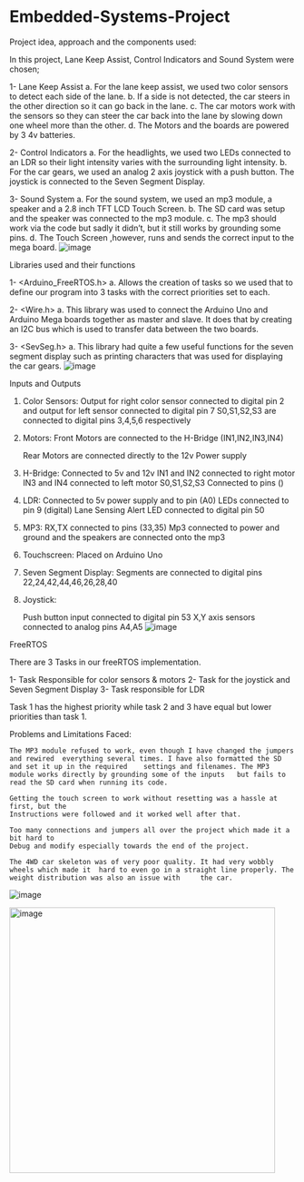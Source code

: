 # Embedded-Systems-Project

Project idea, approach and the components used:

In this project, Lane Keep Assist, Control Indicators and Sound System were chosen;

1-	Lane Keep Assist
      a.	For the lane keep assist, we used two color sensors to detect each side of the lane.
      b.	If a side is not detected, the car steers in the other direction so it can go back in the lane.
      c.	The car motors work with the sensors so they can steer the car back into the lane by slowing down one wheel more than the other.
      d.	The Motors and the boards are powered by 3 4v batteries.

2-	Control Indicators
      a.	For the headlights, we used two LEDs connected to an LDR so their light intensity varies with the surrounding light intensity.
      b.	For the car gears, we used an analog 2 axis joystick with a push button. The joystick is connected to the Seven Segment Display.

3-	Sound System
      a.	For the sound system, we used an mp3 module, a speaker and a 2.8 inch TFT LCD Touch Screen.
      b.	The SD card was setup and the speaker was connected to the mp3 module.
      c.	The mp3 should work via the code but sadly it didn’t, but it still works by grounding some pins.
      d.	The Touch Screen ,however, runs and sends the correct input to the mega board.
![image](https://user-images.githubusercontent.com/74051160/230374678-a04b8e9f-471d-4573-988a-ad9822120f36.png)



Libraries used and their functions

1-	<Arduino_FreeRTOS.h>
    a.	Allows the creation of tasks so we used that to define our program into 3 tasks with the correct priorities set to each.

2-	<Wire.h>
    a.	This library was used to connect the Arduino Uno and Arduino Mega boards together as master and slave. It does that by creating an I2C bus which is used to transfer data between the two boards.

3-	<SevSeg.h>
    a.	This library had quite a few useful functions for the seven segment display such as printing characters that was used for displaying the car gears.
![image](https://user-images.githubusercontent.com/74051160/230375105-3d2a8737-bfe0-4fb9-a5d3-4d90ca87ce21.png)




Inputs and Outputs

1.	Color Sensors: Output for right color sensor connected to digital pin 2 and 	output for left sensor connected to digital pin 7
	S0,S1,S2,S3 are connected to digital pins 3,4,5,6 respectively

2.	Motors: Front Motors are connected to the H-Bridge (IN1,IN2,IN3,IN4)
		
	Rear Motors are connected directly to the 12v Power supply

3.	H-Bridge: Connected to 5v and 12v
	  IN1 and IN2 connected to right motor
	  IN3 and IN4 connected to left motor
	  S0,S1,S2,S3 Connected to pins ()

4.	LDR: Connected to 5v power supply and to pin (A0)
    LEDs connected to pin 9 (digital)
    Lane Sensing Alert LED connected to digital pin 50

5.	MP3: RX,TX connected to pins (33,35)
	Mp3 connected to power and ground and the speakers are 	connected onto the mp3

6.	Touchscreen: Placed on Arduino Uno

7.	Seven Segment Display: 
			Segments are connected to digital pins 22,24,42,44,46,26,28,40
	
8.	Joystick:
	
	Push button input connected to digital pin 53
	X,Y axis sensors connected to analog pins A4,A5
![image](https://user-images.githubusercontent.com/74051160/230375409-608e8893-cc91-464b-a17a-d844ab085e48.png)




FreeRTOS

There are 3 Tasks in our freeRTOS implementation.

1-	Task Responsible for color sensors & motors
2-	Task for the joystick and Seven Segment Display
3-	Task responsible for LDR
	
Task 1 has the highest priority while task 2 and 3 have equal but lower 			priorities than task 1.



Problems and Limitations Faced:

	The MP3 module refused to work, even though I have changed the jumpers and rewired 	everything several times. I have also formatted the SD and set it up in the required 	settings and filenames. The MP3 module works directly by grounding some of the inputs 	but fails to read the SD card when running its code.

	Getting the touch screen to work without resetting was a hassle at first, but the 
	Instructions were followed and it worked well after that.

	Too many connections and jumpers all over the project which made it a bit hard to 
	Debug and modify especially towards the end of the project.

	The 4WD car skeleton was of very poor quality. It had very wobbly wheels which made it 	hard to even go in a straight line properly. The weight distribution was also an issue with 	the car.
![image](https://user-images.githubusercontent.com/74051160/230375725-d4cd910d-2a6b-4f26-a525-0b314564e175.png)





<img width="468" alt="image" src="https://user-images.githubusercontent.com/74051160/230376018-283af765-c0e1-4810-b382-5841907ce4f2.png">
